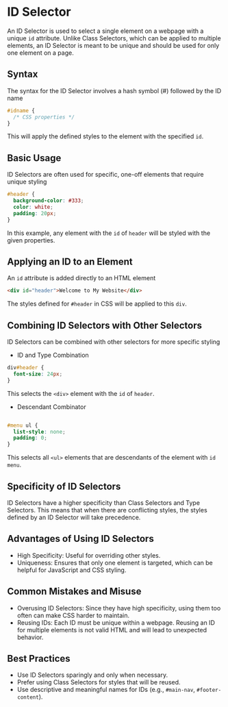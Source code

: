 # ID Selector

An ID Selector is used to select a single element on a webpage with a unique `id` attribute. Unlike Class Selectors, which can be applied to multiple elements, an ID Selector is meant to be unique and should be used for only one element on a page.

## Syntax

The syntax for the ID Selector involves a hash symbol (#) followed by the ID name

```css
#idname {
  /* CSS properties */
}
```

This will apply the defined styles to the element with the specified `id`.

## Basic Usage

ID Selectors are often used for specific, one-off elements that require unique styling

```css
#header {
  background-color: #333;
  color: white;
  padding: 20px;
}
```

In this example, any element with the `id` of `header` will be styled with the given properties.

## Applying an ID to an Element

An `id` attribute is added directly to an HTML element

```html
<div id="header">Welcome to My Website</div>
```

The styles defined for `#header` in CSS will be applied to this `div`.

## Combining ID Selectors with Other Selectors

ID Selectors can be combined with other selectors for more specific styling

- ID and Type Combination

```css
div#header {
  font-size: 24px;
}
```

This selects the `<div>` element with the `id` of `header`.

- Descendant Combinator

```css

#menu ul {
  list-style: none;
  padding: 0;
}
```

This selects all `<ul>` elements that are descendants of the element with `id` `menu`.

## Specificity of ID Selectors

ID Selectors have a higher specificity than Class Selectors and Type Selectors. This means that when there are conflicting styles, the styles defined by an ID Selector will take precedence.

## Advantages of Using ID Selectors

- High Specificity: Useful for overriding other styles.
- Uniqueness: Ensures that only one element is targeted, which can be helpful for JavaScript and CSS styling.

## Common Mistakes and Misuse

- Overusing ID Selectors: Since they have high specificity, using them too often can make CSS harder to maintain.
- Reusing IDs: Each ID must be unique within a webpage. Reusing an ID for multiple elements is not valid HTML and will lead to unexpected behavior.

## Best Practices

- Use ID Selectors sparingly and only when necessary.
- Prefer using Class Selectors for styles that will be reused.
- Use descriptive and meaningful names for IDs (e.g., `#main-nav`, `#footer-content`).
